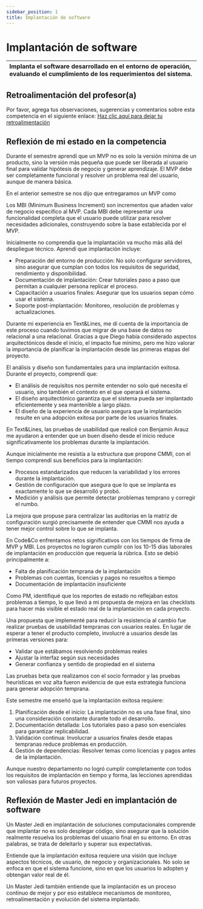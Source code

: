 ```yaml
---
sidebar_position: 1
title: Implantación de software
---
```

# Implantación de software


| Implanta el software desarrollado en el entorno de operación, evaluando el cumplimiento de los requerimientos del sistema. |
| :-------------------------------------------------------------------------------------------------------------------------- |

## Retroalimentación del profesor(a)

Por favor, agrega tus observaciones, sugerencias y comentarios sobre esta competencia en el siguiente enlace:  [Haz clic aquí para dejar tu retroalimentación](https://docs.google.com/document/d/1xJjQrpOF5qEQ4ner6oRtDVZ8_Upx7-AKPZGywaAHH_U/edit?usp=sharing)

## Reflexión de mi estado en la competencia

Durante el semestre aprendí que un MVP no es solo la versión mínima de un producto, sino la versión más pequeña que puede ser liberada al usuario final para validar hipótesis de negocio y generar aprendizaje. El MVP debe ser completamente funcional y resolver un problema real del usuario, aunque de manera básica.

En el anterior semestre se nos dijo que entregaramos un MVP como

Los MBI (Minimum Business Increment) son incrementos que añaden valor de negocio específico al MVP. Cada MBI debe representar una funcionalidad completa que el usuario puede utilizar para resolver necesidades adicionales, construyendo sobre la base establecida por el MVP.

Inicialmente no comprendía que la implantación va mucho más allá del despliegue técnico. Aprendí que implantación incluye:

* Preparación del entorno de producción: No solo configurar servidores, sino asegurar que cumplan con todos los requisitos de seguridad, rendimiento y disponibilidad.
* Documentación de implantación: Crear tutoriales paso a paso que permitan a cualquier persona replicar el proceso.
* Capacitación a usuarios finales: Asegurar que los usuarios sepan cómo usar el sistema.
* Soporte post-implantación: Monitoreo, resolución de problemas y actualizaciones.

Durante mi experiencia en Text&Lines, me di cuenta de la importancia de este proceso cuando tuvimos que migrar de una base de datos no relacional a una relacional. Gracias a que Diego había considerado aspectos arquitectónicos desde el inicio, el impacto fue mínimo, pero me hizo valorar la importancia de planificar la implantación desde las primeras etapas del proyecto.

El análisis y diseño son fundamentales para una implantación exitosa. Durante el proyecto, comprendí que:

* El análisis de requisitos nos permite entender no solo qué necesita el usuario, sino también el contexto en el que operará el sistema.
* El diseño arquitectónico garantiza que el sistema pueda ser implantado eficientemente y sea mantenible a largo plazo.
* El diseño de la experiencia de usuario asegura que la implantación resulte en una adopción exitosa por parte de los usuarios finales.

En Text&Lines, las pruebas de usabilidad que realicé con Benjamín Arauz me ayudaron a entender que un buen diseño desde el inicio reduce significativamente los problemas durante la implantación.

Aunque inicialmente me resistía a la estructura que propone CMMI, con el tiempo comprendí sus beneficios para la implantación:

* Procesos estandarizados que reducen la variabilidad y los errores durante la implantación.
* Gestión de configuración que asegura que lo que se implanta es exactamente lo que se desarrolló y probó.
* Medición y análisis que permite detectar problemas temprano y corregir el rumbo.

La mejora que propuse para centralizar las auditorías en la matriz de configuración surgió precisamente de entender que CMMI nos ayuda a tener mejor control sobre lo que se implanta.

En Code&Co enfrentamos retos significativos con los tiempos de firma de MVP y MBI. Los proyectos no lograron cumplir con los 10-15 días laborales de implantación en producción que requería la rúbrica. Esto se debió principalmente a:

* Falta de planificación temprana de la implantación
* Problemas con cuentas, licencias y pagos no resueltos a tiempo
* Documentación de implantación insuficiente

Como PM, identifiqué que los reportes de estado no reflejaban estos problemas a tiempo, lo que llevó a mi propuesta de mejora en las checklists para hacer más visible el estado real de la implantación en cada proyecto.

Una propuesta que implementé para reducir la resistencia al cambio fue realizar pruebas de usabilidad tempranas con usuarios reales. En lugar de esperar a tener el producto completo, involucré a usuarios desde las primeras versiones para:

* Validar que estábamos resolviendo problemas reales
* Ajustar la interfaz según sus necesidades
* Generar confianza y sentido de propiedad en el sistema

Las pruebas beta que realizamos con el socio formador y las pruebas heurísticas en voz alta fueron evidencia de que esta estrategia funciona para generar adopción temprana.

Este semestre me enseñó que la implantación exitosa requiere:

1. Planificación desde el inicio: La implantación no es una fase final, sino una consideración constante durante todo el desarrollo.
2. Documentación detallada: Los tutoriales paso a paso son esenciales para garantizar replicabilidad.
3. Validación continua: Involucrar a usuarios finales desde etapas tempranas reduce problemas en producción.
4. Gestión de dependencias: Resolver temas como licencias y pagos antes de la implantación.

Aunque nuestro departamento no logró cumplir completamente con todos los requisitos de implantación en tiempo y forma, las lecciones aprendidas son valiosas para futuros proyectos.

## Reflexión de Master Jedi en implantación de software

Un Master Jedi en implantación de soluciones computacionales comprende que implantar no es solo desplegar código, sino asegurar que la solución realmente resuelva los problemas del usuario final en su entorno. En otras palabras, se trata de deleitarlo y superar sus expectativas.

Entiende que la implantación exitosa requiere una visión que incluye aspectos técnicos, de usuario, de negocio y organizacionales. No solo se enfoca en que el sistema funcione, sino en que los usuarios lo adopten y obtengan valor real de él.

Un Master Jedi también entiende que la implantación es un proceso continuo de mejor y por eso establece mecanismos de monitoreo, retroalimentación y evolución del sistema implantado.
